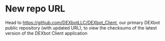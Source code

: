 # New repo URL

Head to https://github.com/DEXbotLLC/DEXbot_Client, our primary DEXbot public repository (with updated URL), to view the checksums of the latest version of the DEXbot Client application
